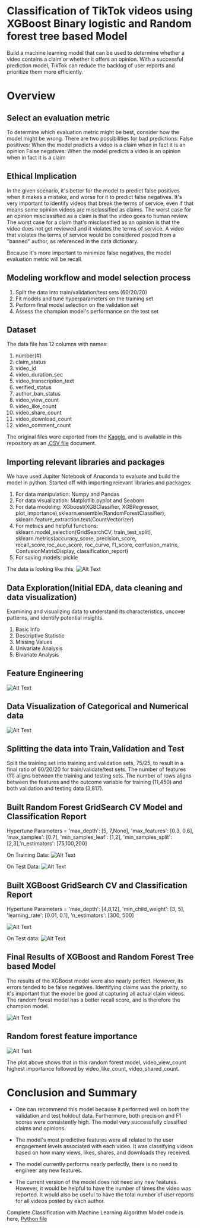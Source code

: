 # Classification of TikTok videos using XGBoost Binary logistic and Random forest tree based Model

Build a machine learning model that can be used to determine whether a video contains a claim or whether it offers an opinion. With a successful prediction model, TikTok can reduce the backlog of user reports and prioritize them more efficiently.

# Overview
## Select an evaluation metric
To determine which evaluation metric might be best, consider how the model might be wrong. There are two possibilities for bad predictions:
False positives: When the model predicts a video is a claim when in fact it is an opinion
False negatives: When the model predicts a video is an opinion when in fact it is a claim

## Ethical Implication
In the given scenario, it's better for the model to predict false positives when it makes a mistake, and worse for it to predict false negatives. It's very important to identify videos that break the terms of service, even if that means some opinion videos are misclassified as claims. The worst case for an opinion misclassified as a claim is that the video goes to human review. The worst case for a claim that's misclassified as an opinion is that the video does not get reviewed and it violates the terms of service. A video that violates the terms of service would be considered posted from a "banned" author, as referenced in the data dictionary.

Because it's more important to minimize false negatives, the model evaluation metric will be recall.

## Modeling workflow and model selection process
1. Split the data into train/validation/test sets (60/20/20)
2. Fit models and tune hyperparameters on the training set
3. Perform final model selection on the validation set
4. Assess the champion model's performance on the test set

## Dataset 
The data file has 12 columns with names:
1. number(#)
2. claim_status
3. video_id 
4. video_duration_sec
5. video_transcription_text 
6. verified_status  
7. author_ban_status     
8. video_view_count          
9. video_like_count
10. video_share_count
11. video_download_count 
12. video_comment_count  

The original files were exported from the [Kaggle](https://www.kaggle.com/datasets/yakhyojon/tiktok), and is available in this repository as an [.CSV file](https://github.com/mrunalibharshankar/Classification-using-ML/blob/33a081569f338ea40466af7aabdb4c4e5ddb76ad/tiktok_dataset.csv) document.


## Importing relevant libraries and packages
We have used Jupiter Notebook of Anaconda to evaluate and build the model in python. Started off with importing relevant libraries and packages:
1. For data manipulation: Numpy and Pandas
2. For data visualization: Matplotlib.pyplot and Seaborn
3. For data modeling: XGboost(XGBClassifier, XGBRegressor, plot_importance),sklearn.ensemble(RandomForestClassifier), sklearn.feature_extraction.text(CountVectorizer)
4. For metrics and helpful functions: sklearn.model_selection(GridSearchCV, train_test_split), sklearn.metrics(accuracy_score, precision_score, recall_score,roc_auc_score, roc_curve, f1_score, confusion_matrix, ConfusionMatrixDisplay, classification_report)
5. For saving models: pickle

The data is looking like this,
![Alt Text](https://github.com/mrunalibharshankar/Classification-using-ML/blob/99494574f8239b83aea1bee4e9dc939c4a889027/Data.png)

## Data Exploration(Initial EDA, data cleaning and data visualization)
Examining and visualizing data to understand its characteristics, uncover patterns, and identify potential insights.
1. Basic Info
2. Descriptive Statistic
3. Missing Values
4. Univariate Analysis
5. Bivariate Analysis

## Feature Engineering


![Alt Text](https://github.com/mrunalibharshankar/Classification-using-ML/blob/99494574f8239b83aea1bee4e9dc939c4a889027/FE_vectorisation.png)

## Data Visualization of Categorical and Numerical data

![Alt Text](https://github.com/mrunalibharshankar/Classification-using-ML/blob/99494574f8239b83aea1bee4e9dc939c4a889027/Viz_after_conversion.png)

## Splitting the data into Train,Validation and Test
Split the training set into training and validation sets, 75/25, to result in a final ratio of 60/20/20 for train/validate/test sets.
The number of features (11) aligns between the training and testing sets.
The number of rows aligns between the features and the outcome variable for training (11,450) and both validation and testing data (3,817).

## Built Random Forest GridSearch CV Model and Classification Report

Hypertune Parameters = 'max_depth': [5, 7,None], 'max_features': [0.3, 0.6], 'max_samples': [0.7], 'min_samples_leaf': [1,2], 'min_samples_split': [2,3],'n_estimators': [75,100,200]
             
On Training Data:
![Alt Text](https://github.com/mrunalibharshankar/Classification-using-ML/blob/99494574f8239b83aea1bee4e9dc939c4a889027/RF_Val.png)


On Test Data: 
![Alt Text](https://github.com/mrunalibharshankar/Classification-using-ML/blob/99494574f8239b83aea1bee4e9dc939c4a889027/RF_test.png)


## Built XGBoost GridSearch CV and Classification Report

Hypertune Parameters = 'max_depth': [4,8,12], 'min_child_weight': [3, 5], 'learning_rate': [0.01, 0.1], 'n_estimators': [300, 500]

![Alt Text](https://github.com/mrunalibharshankar/Classification-using-ML/blob/99494574f8239b83aea1bee4e9dc939c4a889027/XGB_Val.png)
             

On Test data:
![Alt Text](https://github.com/mrunalibharshankar/Classification-using-ML/blob/99494574f8239b83aea1bee4e9dc939c4a889027/XGB_test.png)


## Final Results of XGBoost and Random Forest Tree based Model

The results of the XGBoost model were also nearly perfect. However, its errors tended to be false negatives. Identifying claims was the priority, so it's important that the model be good at capturing all actual claim videos. The random forest model has a better recall score, and is therefore the champion model.

![Alt Text](https://github.com/mrunalibharshankar/Classification-using-ML/blob/99494574f8239b83aea1bee4e9dc939c4a889027/Results.png)

## Random forest feature importance
![Alt Text](https://github.com/mrunalibharshankar/Classification-using-ML/blob/99494574f8239b83aea1bee4e9dc939c4a889027/FI.png)

The plot above shows that in this random forest model, video_view_count highest importance followed by video_like_count, video_shared_count.

# Conclusion and Summary
- One can recommend this model because it performed well on both the validation and test holdout data. Furthermore, both precision and F1 scores were consistently high. The model very successfully classified claims and opinions.

- The model's most predictive features were all related to the user engagement levels associated with each video. It was classifying videos based on how many views, likes, shares, and downloads they received.

- The model currently performs nearly perfectly, there is no need to engineer any new features.

- The current version of the model does not need any new features. However, it would be helpful to have the number of times the video was reported. It would also be useful to have the total number of user reports for all videos posted by each author.

Complete Classification with Machine Learning Algorithm Model code is here,
[Python file](https://github.com/mrunalibharshankar/Classification-using-ML/blob/1858a7129ce1f93c3953c55993d45fa5d264cc87/Classified_Tiktok_video.ipynb)


  















